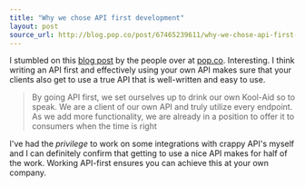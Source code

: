 ```yaml
---
title: "Why we chose API first development"
layout: post
source_url: http://blog.pop.co/post/67465239611/why-we-chose-api-first-development
---
```

I stumbled on this [blog post](http://blog.pop.co/post/67465239611/why-we-chose-api-first-development) by the people over at [pop.co](http://www.pop.co). Interesting. I think writing an API first and effectively using your own API makes sure that your clients also get to use a true API that is well-written and easy to use.

> By going API first, we set ourselves up to drink our own Kool-Aid so to speak. We are a client of our own API and truly utilize every endpoint. As we add more functionality, we are already in a position to offer it to consumers when the time is right

I've had the *privilege* to work on some integrations with crappy API's myself and I can definitely confirm that getting to use a nice API makes for half of the work. Working API-first ensures you can achieve this at your own company.
